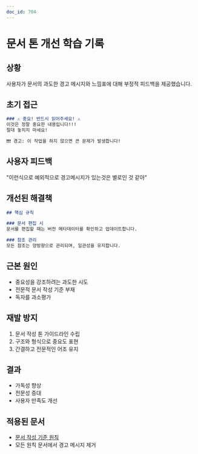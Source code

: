 ```yaml
---
doc_id: 704
---
```


# 문서 톤 개선 학습 기록

## 상황
사용자가 문서의 과도한 경고 메시지와 느낌표에 대해 부정적 피드백을 제공했습니다.

## 초기 접근
```markdown
### ⚠️ 중요! 반드시 읽어주세요! ⚠️
이것은 정말 중요한 내용입니다!!!
절대 놓치지 마세요!

❗❗❗ 경고: 이 작업을 하지 않으면 큰 문제가 발생합니다!
```

## 사용자 피드백
"이런식으로 예외적으로 경고메시지가 있는것은 별로인 것 같아"

## 개선된 해결책
```markdown
## 핵심 규칙

### 문서 편집 시
문서를 편집할 때는 버전 메타데이터를 확인하고 업데이트합니다.

### 참조 관리
모든 참조는 양방향으로 관리되며, 일관성을 유지합니다.
```

## 근본 원인
- 중요성을 강조하려는 과도한 시도
- 전문적 문서 작성 기준 부재
- 독자를 과소평가

## 재발 방지
1. 문서 작성 톤 가이드라인 수립
2. 구조와 형식으로 중요도 표현
3. 간결하고 전문적인 어조 유지

## 결과
- 가독성 향상
- 전문성 증대
- 사용자 만족도 개선

## 적용된 문서
- [문서 작성 기준 원칙](../../principles/08-DOCUMENTATION-STANDARDS.md)
- 모든 원칙 문서에서 경고 메시지 제거
